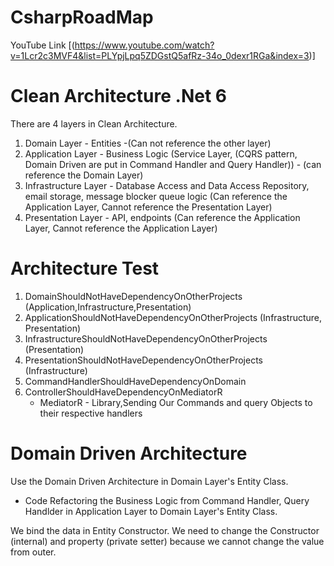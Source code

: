 # CsharpRoadMap
YouTube Link [(https://www.youtube.com/watch?v=1Lcr2c3MVF4&list=PLYpjLpq5ZDGstQ5afRz-34o_0dexr1RGa&index=3)]

# Clean Architecture .Net 6

There are 4 layers in Clean Architecture.
1. Domain Layer - Entities -(Can not reference the other layer)
2. Application Layer - Business Logic (Service Layer, (CQRS pattern, Domain Driven are put in Command Handler and Query Handler)) - (can reference the Domain Layer)
3. Infrastructure Layer - Database Access and Data Access Repository, email storage, message blocker queue logic (Can reference the Application Layer, Cannot reference the Presentation Layer)
4. Presentation Layer - API, endpoints (Can reference the Application Layer, Cannot reference the Application Layer)

# Architecture Test
1. DomainShouldNotHaveDependencyOnOtherProjects (Application,Infrastructure,Presentation)
2. ApplicationShouldNotHaveDependencyOnOtherProjects (Infrastructure, Presentation)
3. InfrastructureShouldNotHaveDependencyOnOtherProjects (Presentation)
4. PresentationShouldNotHaveDependencyOnOtherProjects (Infrastructure)
5. CommandHandlerShouldHaveDependencyOnDomain
6. ControllerShouldHaveDependencyOnMediatorR
   * MediatorR - Library,Sending Our Commands and query Objects to their respective handlers

# Domain Driven Architecture
 Use the Domain Driven Architecture in Domain Layer's Entity Class.

 * Code Refactoring the Business Logic from Command Handler, Query Handlder in Application Layer to Domain Layer's Entity Class.

 We bind the data in Entity Constructor.
 We need to change the Constructor (internal) and property (private setter) because we cannot change the value from outer.
